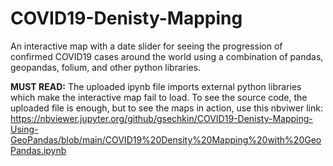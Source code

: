 # COVID19-Denisty-Mapping
An interactive map with a date slider for seeing the progression of confirmed COVID19 cases around the world using a combination of pandas, geopandas, folium, and other python libraries.

**MUST READ:** The uploaded ipynb file imports external python libraries which make the interactive map fail to load. To see the source code, the uploaded file is enough, but to see the maps in action, use this nbviwer link: https://nbviewer.jupyter.org/github/gsechkin/COVID19-Denisty-Mapping-Using-GeoPandas/blob/main/COVID19%20Density%20Mapping%20with%20GeoPandas.ipynb 
